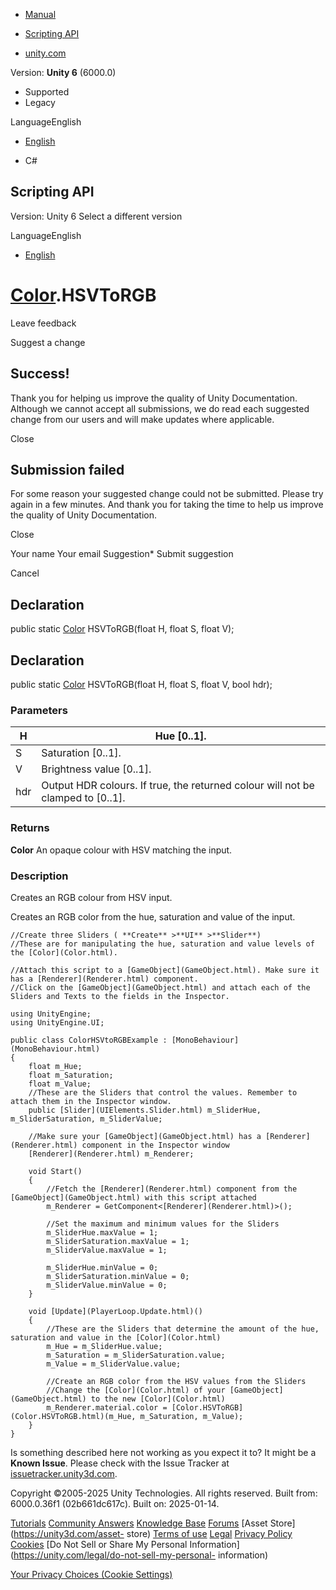 [ ]()

  * [Manual](../Manual/index.html)
  * [Scripting API](../ScriptReference/index.html)

  * [unity.com](https://unity.com/)

Version: **Unity 6** (6000.0)

  * Supported
  * Legacy

LanguageEnglish

  * [English]()

  * C#

[ ](https://docs.unity3d.com)

## Scripting API

Version: Unity 6 Select a different version

LanguageEnglish

  * [English]()

#  [Color](Color.html).HSVToRGB

Leave feedback

Suggest a change

## Success!

Thank you for helping us improve the quality of Unity Documentation. Although
we cannot accept all submissions, we do read each suggested change from our
users and will make updates where applicable.

Close

## Submission failed

For some reason your suggested change could not be submitted. Please <a>try
again</a> in a few minutes. And thank you for taking the time to help us
improve the quality of Unity Documentation.

Close

Your name Your email Suggestion* Submit suggestion

Cancel

[ ]()

## Declaration

public static [Color](Color.html) HSVToRGB(float H, float S, float V);

## Declaration

public static [Color](Color.html) HSVToRGB(float H, float S, float V, bool
hdr);

### Parameters

H | Hue [0..1].  
---|---  
S | Saturation [0..1].  
V | Brightness value [0..1].  
hdr | Output HDR colours. If true, the returned colour will not be clamped to [0..1].  
  
### Returns

**Color** An opaque colour with HSV matching the input.

### Description

Creates an RGB colour from HSV input.

Creates an RGB color from the hue, saturation and value of the input.

    
    
    //Create three Sliders ( **Create** >**UI** >**Slider**)
    //These are for manipulating the hue, saturation and value levels of the [Color](Color.html).  
      
    //Attach this script to a [GameObject](GameObject.html). Make sure it has a [Renderer](Renderer.html) component.
    //Click on the [GameObject](GameObject.html) and attach each of the Sliders and Texts to the fields in the Inspector.  
      
    using UnityEngine;
    using UnityEngine.UI;  
      
    public class ColorHSVtoRGBExample : [MonoBehaviour](MonoBehaviour.html)
    {
        float m_Hue;
        float m_Saturation;
        float m_Value;
        //These are the Sliders that control the values. Remember to attach them in the Inspector window.
        public [Slider](UIElements.Slider.html) m_SliderHue, m_SliderSaturation, m_SliderValue;  
      
        //Make sure your [GameObject](GameObject.html) has a [Renderer](Renderer.html) component in the Inspector window
        [Renderer](Renderer.html) m_Renderer;  
      
        void Start()
        {
            //Fetch the [Renderer](Renderer.html) component from the [GameObject](GameObject.html) with this script attached
            m_Renderer = GetComponent<[Renderer](Renderer.html)>();  
      
            //Set the maximum and minimum values for the Sliders
            m_SliderHue.maxValue = 1;
            m_SliderSaturation.maxValue = 1;
            m_SliderValue.maxValue = 1;  
      
            m_SliderHue.minValue = 0;
            m_SliderSaturation.minValue = 0;
            m_SliderValue.minValue = 0;
        }  
      
        void [Update](PlayerLoop.Update.html)()
        {
            //These are the Sliders that determine the amount of the hue, saturation and value in the [Color](Color.html)
            m_Hue = m_SliderHue.value;
            m_Saturation = m_SliderSaturation.value;
            m_Value = m_SliderValue.value;  
      
            //Create an RGB color from the HSV values from the Sliders
            //Change the [Color](Color.html) of your [GameObject](GameObject.html) to the new [Color](Color.html)
            m_Renderer.material.color = [Color.HSVToRGB](Color.HSVToRGB.html)(m_Hue, m_Saturation, m_Value);
        }
    }
    

Is something described here not working as you expect it to? It might be a
**Known Issue**. Please check with the Issue Tracker at
[issuetracker.unity3d.com](https://issuetracker.unity3d.com).

Copyright ©2005-2025 Unity Technologies. All rights reserved. Built from:
6000.0.36f1 (02b661dc617c). Built on: 2025-01-14.

[Tutorials](https://unity3d.com/learn) [Community
Answers](https://answers.unity3d.com) [Knowledge
Base](https://support.unity3d.com/hc/en-us)
[Forums](https://forum.unity3d.com) [Asset Store](https://unity3d.com/asset-
store) [Terms of use](https://docs.unity3d.com/Manual/TermsOfUse.html)
[Legal](https://unity.com/legal) [Privacy
Policy](https://unity.com/legal/privacy-policy)
[Cookies](https://unity.com/legal/cookie-policy) [Do Not Sell or Share My
Personal Information](https://unity.com/legal/do-not-sell-my-personal-
information)

[Your Privacy Choices (Cookie Settings)](javascript:void\(0\);)

